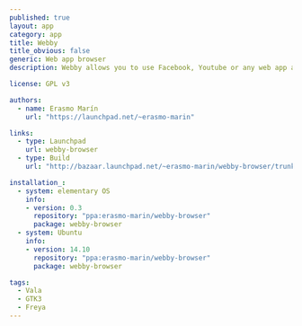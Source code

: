 ```yaml
---
published: true
layout: app
category: app
title: Webby
title_obvious: false
generic: Web app browser
description: Webby allows you to use Facebook, Youtube or any web app as a regular desktop, fully integrated into your system and using a proper launcher in your application menu.

license: GPL v3 

authors: 
  - name: Erasmo Marín
    url: "https://launchpad.net/~erasmo-marin"

links:
  - type: Launchpad
    url: webby-browser
  - type: Build
    url: "http://bazaar.launchpad.net/~erasmo-marin/webby-browser/trunk/view/head:/INSTALL"

installation_:
  - system: elementary OS
    info: 
    - version: 0.3
      repository: "ppa:erasmo-marin/webby-browser"
      package: webby-browser 
  - system: Ubuntu
    info: 
    - version: 14.10
      repository: "ppa:erasmo-marin/webby-browser"
      package: webby-browser

tags:
  - Vala
  - GTK3
  - Freya
---
```

